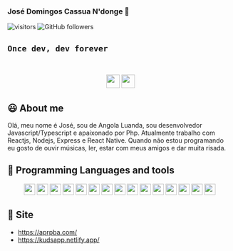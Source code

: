 ### José Domingos Cassua N'donge 👋

![visitors](https://visitor-badge.glitch.me/badge?page_id=josedomingos919.visitor-badge)
![GitHub followers](https://img.shields.io/github/followers/josedomingos919?style=social)

## `Once dev, dev forever`


<br>
<p align='center'>
&nbsp;&nbsp;
  <a href="https://www.linkedin.com/in/jos%C3%A9-domingos-cassua-n-donge-2197221b8/"><img height="30" src="https://github.com/stephenajulu/WaylonWalker/blob/main/icon/linkedin.png?raw=true"></a>
  <a href="tel:+244944666640"><img height="30" src="https://image.similarpng.com/very-thumbnail/2020/05/WhatsApp-icon-PNG.png"></a>&nbsp;&nbsp;
</p>

## :smiley: About me
Olá, meu nome é José, sou de Angola Luanda, sou desenvolvedor Javascript/Typescript e apaixonado por Php.
Atualmente trabalho com Reactjs, Nodejs, Express e React Native.
Quando não estou programando eu gosto de ouvir músicas, ler, estar com meus amigos e dar muita risada.
## :rocket: Programming Languages and tools

<p align="center">
  
<img src="https://img.shields.io/badge/javascript-%23F7DF1E.svg?&style=for-the-badge&logo=javascript&logoColor=black" height="25"/>
<img src="https://img.shields.io/badge/typescript%20-%23007ACC.svg?&style=for-the-badge&logo=typescript&logoColor=white" height="25"/>
<img src="https://img.shields.io/badge/node.js%20-%2343853D.svg?&style=for-the-badge&logo=node.js&logoColor=white" height="25"/>
<img src="https://img.shields.io/badge/express.js%20-%23404d59.svg?&style=for-the-badge" height="25"/>
<img src="https://img.shields.io/badge/react%20-%2320232a.svg?&style=for-the-badge&logo=react&logoColor=%2361DAFB" height="25"/>
<img src="https://img.shields.io/badge/bootstrap%20-%23563D7C.svg?&style=for-the-badge&logo=bootstrap&logoColor=white" height="25"/>
<img src="https://img.shields.io/badge/postgres-%23316192.svg?&style=for-the-badge&logo=postgresql&logoColor=white" height="25"/>
<img src="https://img.shields.io/badge/-npm-CB3837?style=flat-square&logo=npm" height="25"/>
<img src="https://upload.wikimedia.org/wikipedia/commons/thumb/2/27/PHP-logo.svg/711px-PHP-logo.svg.png" height="25"/>
<img src="https://img.shields.io/badge/-GitHub-181717?style=flat-square&logo=github" height="25"/> 
<img src="https://www.appnetos.com/out/img/www.appnetos.com/twig.png" height="25"/>
<img src="https://lieno.com.br/site/wp-content/uploads/2020/04/graphql.png" height="25"/>
<img src="https://img.shields.io/badge/MongoDB-%234ea94b.svg?&style=for-the-badge&logo=mongodb&logoColor=white" height="25"/>
<img src="https://knexjs.org/assets/images/knex.png" height="25"/>
<img src="https://www.iped.com.br/img/cursos/56207.jpg" height="25"/>

</p>

## 🎯 Site

 - https://aprpba.com/
 - https://kudsapp.netlify.app/
